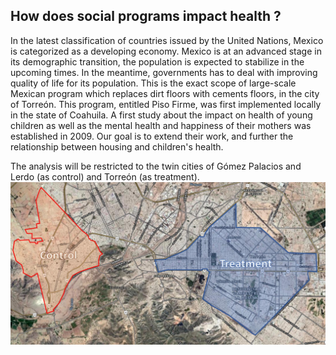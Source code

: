 ## How does social programs impact health ?

In the latest classification of countries issued by the United Nations, Mexico is categorized as a developing economy. Mexico is at an advanced stage in its demographic transition, the population is expected to stabilize in the upcoming times. In the meantime, governments has to deal with improving quality of life for its population. This is the exact scope of large-scale Mexican program which replaces dirt floors with cements floors, in the city of Torreón. This program, entitled Piso Firme, was first implemented locally in the state of Coahuila. A first study about the impact on health of young children as well as the mental health and happiness of their mothers was established in 2009. Our goal is to extend their work, and further the relationship between housing and children's health. 

The analysis will be restricted to the twin cities of Gómez Palacios and Lerdo (as control) and Torreón (as treatment).
![](Assets/images/slikQCZ.jpg)
